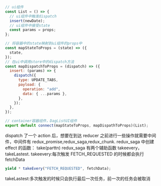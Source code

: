 ```javascript {.line-numbers}
// ui组件
const List = () => {
  // ui组件中触发dispatch
  insert(newDate);
  // ui组件中接受state
  const params = props;
};

// 将容器中的state映射到ui组件的props中
const mapStateToProps = (state) => ({
  state,
});
// 在ui中调用store中的dispatch方法
const mapDispatchToProps = (dispatch) => ({
  insert: (params) => {
    dispatch({
      type: UPDATE_TABS,
      payload: {
        operation: "add",
        data: { ...params },
      },
    });
  },
});

// container容器组件，DagListUI组件
export default connect(mapStateToProps, mapDispathToProps)(List);
```

<!-- redux_saga -->

dispatch 了一个 action 后，想要在到达 reducer 之前进行一些操作就需要中间件，中间件有 redux_promise,redux_saga,redux_chunk.
redux_saga 中创建 effect 的函数：
take(parttn)
redux_saga 有两个辅助函数 takeevery，takeLastest.
takeevery:每次触发 FETCH_REQUESTED 的时候都会执行 fetchData

```javascript {.line-numbers}
yield * takeEvery("FETCH_REQUESTED", fetchData);
```

takeLastest:多次触发的时候只会执行最后一次任务，前一次的任务会被取消
